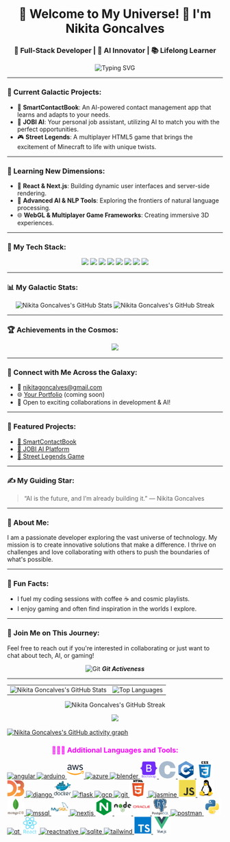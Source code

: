 <h1 align="center">🌌 Welcome to My Universe! 👋 I'm Nikita Goncalves</h1>
<h3 align="center">🚀 Full-Stack Developer | 🤖 AI Innovator | 📚 Lifelong Learner</h3>

<p align="center">
  <img src="https://readme-typing-svg.demolab.com?font=Fira+Code&weight=600&size=24&pause=1000&center=true&vCenter=true&width=435&lines=Crafting+the+Future+with+Code;AI+App+Builder;Always+Learning+%F0%9F%9A%80;Let's+Code+the+Future" alt="Typing SVG" />
</p>

---

### 💼 Current Galactic Projects:
- 🚀 **SmartContactBook**: An AI-powered contact management app that learns and adapts to your needs.
- 🧠 **JOBI AI**: Your personal job assistant, utilizing AI to match you with the perfect opportunities.
- 🎮 **Street Legends**: A multiplayer HTML5 game that brings the excitement of Minecraft to life with unique twists.

---

### 🌱 Learning New Dimensions:
- 🔧 **React & Next.js**: Building dynamic user interfaces and server-side rendering.
- 🧠 **Advanced AI & NLP Tools**: Exploring the frontiers of natural language processing.
- 🌐 **WebGL & Multiplayer Game Frameworks**: Creating immersive 3D experiences.

---

### 🧰 My Tech Stack:
<p align="center">
  <img src="https://img.shields.io/badge/-HTML5-E34F26?style=flat&logo=html5&logoColor=white" />
  <img src="https://img.shields.io/badge/-CSS3-1572B6?style=flat&logo=css3" />
  <img src="https://img.shields.io/badge/-JavaScript-F7DF1E?style=flat&logo=javascript&logoColor=black" />
  <img src="https://img.shields.io/badge/-Python-3776AB?style=flat&logo=python&logoColor=white" />
  <img src="https://img.shields.io/badge/-Django-092E20?style=flat&logo=django" />
  <img src="https://img.shields.io/badge/-React-20232A?style=flat&logo=react" />
  <img src="https://img.shields.io/badge/-Git-F05032?style=flat&logo=git" />
  <img src="https://img.shields.io/badge/-VS%20Code-007ACC?style=flat&logo=visual-studio-code" />
</p>

---

### 📊 My Galactic Stats:
<p align="center">
  <img src="https://github-readme-stats.vercel.app/api?username=NikitaGoncalves&show_icons=true&theme=radical" height="160" alt="Nikita Goncalves's GitHub Stats"/>
  <img src="https://github-readme-streak-stats.herokuapp.com/?user=NikitaGoncalves&theme=radical" height="160" alt="Nikita Goncalves's GitHub Streak"/>
</p>

---

### 🏆 Achievements in the Cosmos:
<p align="center">
  <img src="https://github-profile-trophy.vercel.app/?username=NikitaGoncalves&theme=juicyfresh&margin-w=10&row=2&column=3" />
</p>

---

### 🔗 Connect with Me Across the Galaxy:
- 📧 [nikitagoncalves@gmail.com](mailto:nikitagoncalves@gmail.com)  
- 🌐 [Your Portfolio](#) (coming soon)  
- 💼 Open to exciting collaborations in development & AI!

---

### 🚀 Featured Projects:
- [🔗 SmartContactBook](https://github.com/NikitaGoncalves/SmartContactBook)
- [🔗 JOBI AI Platform](https://github.com/NikitaGoncalves/JOBI-AI)
- [🔗 Street Legends Game](https://github.com/NikitaGoncalves/Street-Legends)

---

### ✍️ My Guiding Star:
> “AI is the future, and I’m already building it.” — Nikita Goncalves

---

### 🌌 About Me:
I am a passionate developer exploring the vast universe of technology. My mission is to create innovative solutions that make a difference. I thrive on challenges and love collaborating with others to push the boundaries of what's possible.

---

### 🌟 Fun Facts:
- I fuel my coding sessions with coffee ☕ and cosmic playlists.
- I enjoy gaming and often find inspiration in the worlds I explore.

---

### 🌠 Join Me on This Journey:
Feel free to reach out if you're interested in collaborating or just want to chat about tech, AI, or gaming!

<p align="center"> 
 <img src="https://media.giphy.com/media/W5eoZHPpUx9sapR0eu/giphy.gif" width="30px" alt="Git"/>&nbsp;<i><b>Git Activeness</b></i></p> 

---

<table cellpadding="0"> 
   <tr style="padding: 0"> 
     <td valign="top"><img height="200" src="https://github-readme-stats.vercel.app/api?username=NikitaGoncalves&show_icons=true&theme=radical" alt="Nikita Goncalves's GitHub Stats"/></td> 
     <td valign="top"><img height="200" src="https://github-readme-stats.vercel.app/api/top-langs/?username=NikitaGoncalves&layout=compact&theme=radical&custom_title=Languages" alt="Top Languages"/></td> 
   </tr> 
 </table> 

<p align="center"> 
   <img src="https://github-readme-streak-stats.herokuapp.com?user=NikitaGoncalves&theme=dark&show_icons=true" alt="Nikita Goncalves's GitHub Streak"/>  
</p> 

<p align="center"> 
   <img src="https://capsule-render.vercel.app/api?type=waving&color=gradient&height=150&width=100%&section=footer"/> 
</p> 

[![Nikita Goncalves's GitHub activity graph](https://github-readme-activity-graph.vercel.app/graph?username=NikitaGoncalves&theme=high-contrast)](https://github.com/ashutosh00710/github-readme-activity-graph)  

<h3 align="center" style="color: #FF00FF;">👨🏿‍💻 Additional Languages and Tools:</h3> 
<p align="left"> 
  <a href="https://angular.io" target="_blank" rel="noreferrer"> <img src="https://angular.io/assets/images/logos/angular/angular.svg" alt="angular" width="40" height="40"/> </a> 
  <a href="https://www.arduino.cc/" target="_blank" rel="noreferrer"> <img src="https://upload.wikimedia.org/wikipedia/commons/6/6b/Arduino_Logo.svg" alt="arduino" width="40" height="40"/> </a> 
  <a href="https://aws.amazon.com" target="_blank" rel="noreferrer"> <img src="https://raw.githubusercontent.com/devicons/devicon/master/icons/amazonwebservices/amazonwebservices-original-wordmark.svg" alt="aws" width="40" height="40"/> </a> 
  <a href="https://azure.microsoft.com/en-in/" target="_blank" rel="noreferrer"> <img src="https://www.vectorlogo.zone/logos/microsoft_azure/microsoft_azure-icon.svg" alt="azure" width="40" height="40"/> </a> 
  <a href="https://www.blender.org/" target="_blank" rel="noreferrer"> <img src="https://upload.wikimedia.org/wikipedia/commons/9/90/Blender_logo_no_text.svg" alt="blender" width="40" height="40"/> </a> 
  <a href="https://getbootstrap.com" target="_blank" rel="noreferrer"> <img src="https://raw.githubusercontent.com/devicons/devicon/master/icons/bootstrap/bootstrap-plain-wordmark.svg" alt="bootstrap" width="40" height="40"/> </a> 
  <a href="https://www.cprogramming.com/" target="_blank" rel="noreferrer"> <img src="https://raw.githubusercontent.com/devicons/devicon/master/icons/c/c-original.svg" alt="c" width="40" height="40"/> </a> 
  <a href="https://www.w3schools.com/cpp/" target="_blank" rel="noreferrer"> <img src="https://raw.githubusercontent.com/devicons/devicon/master/icons/cplusplus/cplusplus-original.svg" alt="cplusplus" width="40" height="40"/> </a> 
  <a href="https://www.w3schools.com/css/" target="_blank" rel="noreferrer"> <img src="https://raw.githubusercontent.com/devicons/devicon/master/icons/css3/css3-original-wordmark.svg" alt="css3" width="40" height="40"/> </a> 
  <a href="https://d3js.org/" target="_blank" rel="noreferrer"> <img src="https://raw.githubusercontent.com/devicons/devicon/master/icons/d3js/d3js-original.svg" alt="d3js" width="40" height="40"/> </a> 
  <a href="https://www.djangoproject.com/" target="_blank" rel="noreferrer"> <img src="https://cdn.worldvectorlogo.com/logos/django.svg" alt="django" width="40" height="40"/> </a> 
  <a href="https://www.docker.com/" target="_blank" rel="noreferrer"> <img src="https://raw.githubusercontent.com/devicons/devicon/master/icons/docker/docker-original-wordmark.svg" alt="docker" width="40" height="40"/> </a> 
  <a href="https://flask.palletsprojects.com/" target="_blank" rel="noreferrer"> <img src="https://www.vectorlogo.zone/logos/pocoo_flask/pocoo_flask-icon.svg" alt="flask" width="40" height="40"/> </a> 
  <a href="https://cloud.google.com" target="_blank" rel="noreferrer"> <img src="https://www.vectorlogo.zone/logos/google_cloud/google_cloud-icon.svg" alt="gcp" width="40" height="40"/> </a> 
  <a href="https://git-scm.com/" target="_blank" rel="noreferrer"> <img src="https://www.vectorlogo.zone/logos/git-scm/git-scm-icon.svg" alt="git" width="40" height="40"/> </a> 
  <a href="https://www.w3.org/html/" target="_blank" rel="noreferrer"> <img src="https://raw.githubusercontent.com/devicons/devicon/master/icons/html5/html5-original-wordmark.svg" alt="html5" width="40" height="40"/> </a> 
  <a href="https://jasmine.github.io/" target="_blank" rel="noreferrer"> <img src="https://www.vectorlogo.zone/logos/jasmine/jasmine-icon.svg" alt="jasmine" width="40" height="40"/> </a> 
  <a href="https://developer.mozilla.org/en-US/docs/Web/JavaScript" target="_blank" rel="noreferrer"> <img src="https://raw.githubusercontent.com/devicons/devicon/master/icons/javascript/javascript-original.svg" alt="javascript" width="40" height="40"/> </a> 
  <a href="https://www.linux.org/" target="_blank" rel="noreferrer"> <img src="https://raw.githubusercontent.com/devicons/devicon/master/icons/linux/linux-original.svg" alt="linux" width="40" height="40"/> </a> 
  <a href="https://www.mongodb.com/" target="_blank" rel="noreferrer"> <img src="https://raw.githubusercontent.com/devicons/devicon/master/icons/mongodb/mongodb-original-wordmark.svg" alt="mongodb" width="40" height="40"/> </a> 
  <a href="https://www.microsoft.com/en-us/sql-server" target="_blank" rel="noreferrer"> <img src="https://www.svgrepo.com/show/303229/microsoft-sql-server-logo.svg" alt="mssql" width="40" height="40"/> </a> 
  <a href="https://www.mysql.com/" target="_blank" rel="noreferrer"> <img src="https://raw.githubusercontent.com/devicons/devicon/master/icons/mysql/mysql-original-wordmark.svg" alt="mysql" width="40" height="40"/> </a> 
  <a href="https://nextjs.org/" target="_blank" rel="noreferrer"> <img src="https://cdn.worldvectorlogo.com/logos/nextjs-2.svg" alt="nextjs" width="40" height="40"/> </a> 
  <a href="https://www.nginx.com" target="_blank" rel="noreferrer"> <img src="https://raw.githubusercontent.com/devicons/devicon/master/icons/nginx/nginx-original.svg" alt="nginx" width="40" height="40"/> </a> 
  <a href="https://nodejs.org" target="_blank" rel="noreferrer"> <img src="https://raw.githubusercontent.com/devicons/devicon/master/icons/nodejs/nodejs-original-wordmark.svg" alt="nodejs" width="40" height="40"/> </a> 
  <a href="https://www.oracle.com/" target="_blank" rel="noreferrer"> <img src="https://raw.githubusercontent.com/devicons/devicon/master/icons/oracle/oracle-original.svg" alt="oracle" width="40" height="40"/> </a> 
  <a href="https://www.postgresql.org" target="_blank" rel="noreferrer"> <img src="https://raw.githubusercontent.com/devicons/devicon/master/icons/postgresql/postgresql-original-wordmark.svg" alt="postgresql" width="40" height="40"/> </a> 
  <a href="https://postman.com" target="_blank" rel="noreferrer"> <img src="https://www.vectorlogo.zone/logos/getpostman/getpostman-icon.svg" alt="postman" width="40" height="40"/> </a> 
  <a href="https://www.python.org" target="_blank" rel="noreferrer"> <img src="https://raw.githubusercontent.com/devicons/devicon/master/icons/python/python-original.svg" alt="python" width="40" height="40"/> </a> 
  <a href="https://www.qt.io/" target="_blank" rel="noreferrer"> <img src="https://upload.wikimedia.org/wikipedia/commons/0/0b/Qt_logo_2016.svg" alt="qt" width="40" height="40"/> </a> 
  <a href="https://reactjs.org/" target="_blank" rel="noreferrer"> <img src="https://raw.githubusercontent.com/devicons/devicon/master/icons/react/react-original-wordmark.svg" alt="react" width="40" height="40"/> </a> 
  <a href="https://reactnative.dev/" target="_blank" rel="noreferrer"> <img src="https://reactnative.dev/img/header_logo.svg" alt="reactnative" width="40" height="40"/> </a> 
  <a href="https://www.sqlite.org/" target="_blank" rel="noreferrer"> <img src="https://www.vectorlogo.zone/logos/sqlite/sqlite-icon.svg" alt="sqlite" width="40" height="40"/> </a> 
  <a href="https://tailwindcss.com/" target="_blank" rel="noreferrer"> <img src="https://www.vectorlogo.zone/logos/tailwindcss/tailwindcss-icon.svg" alt="tailwind" width="40" height="40"/> </a> 
  <a href="https://www.typescriptlang.org/" target="_blank" rel="noreferrer"> <img src="https://raw.githubusercontent.com/devicons/devicon/master/icons/typescript/typescript-original.svg" alt="typescript" width="40" height="40"/> </a> 
  <a href="https://vuejs.org/" target="_blank" rel="noreferrer"> <img src="https://raw.githubusercontent.com/devicons/devicon/master/icons/vuejs/vuejs-original-wordmark.svg" alt="vuejs" width="40" height="40"/> </a> 
</p>
